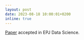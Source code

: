 ```yaml
---
layout: post
date: 2023-08-18 10:00:01+0200
inline: true
---
```


[Paper](https://giuliorossetti.github.io/assets/pdf/papers/EPJ23.pdf) accepted in EPJ Data Science.